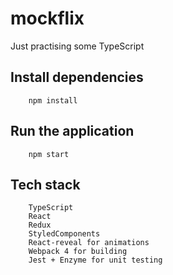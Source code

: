# mockflix

Just practising some TypeScript

## Install dependencies
```
    npm install
```

## Run the application
```
    npm start
```

## Tech stack
```
    TypeScript
    React
    Redux
    StyledComponents
    React-reveal for animations
    Webpack 4 for building
    Jest + Enzyme for unit testing

```

